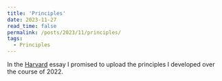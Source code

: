 ```yaml
---
title: 'Principles'
date: 2023-11-27
read_time: false
permalink: /posts/2023/11/principles/
tags:
  - Principles
---
```


In the [Harvard](https://www.jonhuml.com/posts/2023/06/harvard/) essay I promised to upload the principles I developed over the course of 2022. 



